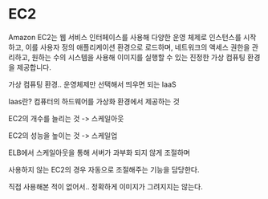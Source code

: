 # EC2

Amazon EC2는 웹 서비스 인터페이스를 사용해 다양한 운영 체제로 인스턴스를 시작하고,
이를 사용자 정의 애플리케이션 환경으로 로드하며, 네트워크의 액세스 권한을 관리하고,
원하는 수의 시스템을 사용해 이미지를 실행할 수 있는 진정한 가상 컴퓨팅 환경을 제공합니다.

가상 컴퓨팅 환경.. 운영체제만 선택해서 띄우면 되는 IaaS

Iaas란? 컴퓨터의 하드웨어를 가상화 환경에서 제공하는 것

EC2의 개수를 늘리는 것 -> 스케일아웃

EC2의 성능을 높이는 것 -> 스케일업

ELB에서 스케일아웃을 통해 서버가 과부화 되지 않게 조절하며

사용하지 않는 EC2의 경우 자동으로 조절해주는 기능을 담당한다.

직접 사용해본 적이 없어서.. 정확하게 이미지가 그려지지는 않는다.


